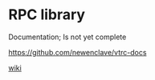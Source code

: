 RPC library
========


Documentation; Is not yet complete 

https://github.com/newenclave/vtrc-docs 

[wiki](https://github.com/newenclave/vtrc/wiki)
